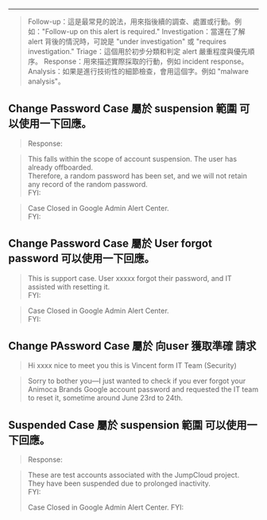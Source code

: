 ----------------------------------------------------------------------------------------------------
> Follow-up：這是最常見的說法，用來指後續的調查、處置或行動。例如："Follow-up on this alert is required."
> Investigation：當還在了解 alert 背後的情況時，可說是 "under investigation" 或 "requires investigation."
> Triage：這個用於初步分類和判定 alert 嚴重程度與優先順序。
> Response：用來描述實際採取的行動，例如 incident response。
> Analysis：如果是進行技術性的細節檢查，會用這個字。例如 "malware analysis"。

## Change Password Case 屬於 suspension 範圍 可以使用一下回應。

> Response: 

> This falls within the scope of account suspension. The user has already offboarded.  
> Therefore, a random password has been set, and we will not retain any record of the random password.  
> FYI: 

> Case Closed in Google Admin Alert Center.  
> FYI:  

## Change Password Case 屬於 User forgot password 可以使用一下回應。  
> This is support case. User xxxxx forgot their password, and IT assisted with resetting it.  
> FYI:  

> Case Closed in Google Admin Alert Center.  
> FYI:

## Change PAssword Case 屬於 向user 獲取準確 請求
> Hi xxxx nice to meet you this is Vincent form IT Team (Security)

> Sorry to bother you—I just wanted to check if you ever forgot your Animoca Brands Google account password
> and requested the IT team to reset it, sometime around June 23rd to 24th. 

## Suspended Case 屬於 suspension 範圍 可以使用一下回應。  
> Response:  

> These are test accounts associated with the JumpCloud project.  
> They have been suspended due to prolonged inactivity.  
> FYI:
>
> Case Closed in Google Admin Alert Center.
> FYI:



